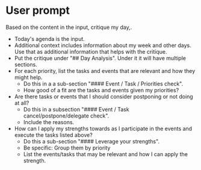 # User prompt

Based on the content in the input, critique my day,.

- Today's agenda is the input.
- Additional context includes information about my week and other days. Use that as additional information that helps with the critique.
- Put the critique under "## Day Analysis". Under it it will have multiple sections.
- For each priority, list the tasks and events that are relevant and how they might help.
  - Do this in a a sub-section "#### Event / Task / Priorities check".
  - How good of a fit are the tasks and events given my priorities?
- Are there tasks or events that I should consider postponing or not doing at all?
  - Do this in a subsection "#### Event / Task cancel/postpone/delegate check".
  - Include the reasons.
- How can I apply my strengths towards as I participate in the events and execute the tasks listed above?
  - Do this a sub-section "#### Leverage your strengths".
  - Be specific: Group them by priority
  - List the events/tasks that may be relevant and how I can apply the strength.
